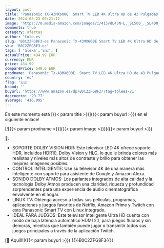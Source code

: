 ```yaml
---
layout: post
title: 'Panasonic TX-43MX600E  Smart TV LED 4K Ultra HD de 43 Pulgadas  Alto Rango Dinámico  HDR   Linux TV  Dolby Atmos y Dolby Vision  Asistente de Google y Amazon Alexa  Bluetooth  Negro'
date: 2024-08-23 09:21:12
image: 'https://m.media-amazon.com/images/I/41SvdL4JN-L._SL500_._SL400_.jpg'
comments: true
category: ofertas
author: 'tole.es'
slug: 'B0C2ZFG8F3-es Panasonic TX-43MX600E Smart TV LED 4K Ultra HD de 43...'
sku: 'B0C2ZFG8F3-es'
tags: [ 'alexa','🇪🇸', ]
actualPrice: 434.99 EUR
currency: EUR
price: 434.99
comparePrice: 549.0 EUR
prodname: 'Panasonic TX-43MX600E  Smart TV LED 4K Ultra HD de 43 Pulgadas  Alto Rango Dinámico  HDR   Linux TV  Dolby Atmos y Dolby Vision  Asistente de Google y Amazon Alexa  Bluetooth  Negro'
country: 'es'
flag: '🇪🇸'
brand: ''
buyurl: 'https://www.amazon.es/dp/B0C2ZFG8F3/?tag=tolees-21'
descuento: '20.77'
average: '416.995'
---
```


En este momento está [{{< param title >}}]({{< param buyurl >}}) en el siguiente enlace!

[![{{< param prodname >}}]({{< param image >}})]({{< param buyurl >}})

🔎:

- SOPORTE DOLBY VISION HDR: Este televisor LED 4K ofrece soporte HDR, incluidos HDR10, Dolby Vision y HLG, lo que le brinda colores más realistas y niveles más altos de contraste y brillo para obtener las mejores imágenes posibles.
- CONTROL INTELIGENTE: Use su televisor 4K de una manera más inteligente con soporte para asistente de Google y Amazon Alexa.
- SONIDO DOLBY ATMOS: Los parlantes integrados de alta calidad y la tecnología Dolby Atmos producen una claridad, riqueza y profundidad sorprendentes para una experiencia de audio cinematográfica envolvente en el hogar.
- LINUX TV: Obtenga acceso a todas sus películas, programas, aplicaciones y juegos favoritos de Netflix, Amazon Prime y Twitch con este Panasonic Smart TV con Linux integrado.
- IDEAL PARA JUEGOS: Este televisor inteligente Ultra HD cuenta con modo de baja latencia automático HDMI 2.1, para juegos fluidos y sin demoras, mientras que también puede jugar o transmitir todos sus juegos principales a través de la aplicación Twitch.

[🛒 Aquí!!!]({{< param buyurl >}})
{{<world>}}B0C2ZFG8F3{{</world>}}
